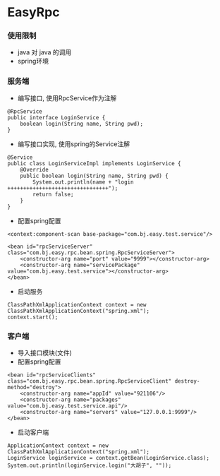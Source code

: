# EasyRpc

### 使用限制
* java 对 java 的调用
* spring环境
### 服务端
* 编写接口, 使用RpcService作为注解   
>    
    @RpcService
    public interface LoginService {
        boolean login(String name, String pwd);
    }
    
* 编写接口实现, 使用spring的Service注解
>   
    @Service
    public class LoginServiceImpl implements LoginService {
        @Override
        public boolean login(String name, String pwd) {
            System.out.println(name + "login ++++++++++++++++++++++++++++++++");
            return false;
        }
    }

* 配置spring配置
>    
    <context:component-scan base-package="com.bj.easy.test.service"/>

    <bean id="rpcServiceServer" class="com.bj.easy.rpc.bean.spring.RpcServiceServer">
        <constructor-arg name="port" value="9999"></constructor-arg>
        <constructor-arg name="servicePackage" value="com.bj.easy.test.service"></constructor-arg>
    </bean>
    
* 启动服务
>    
    ClassPathXmlApplicationContext context = new ClassPathXmlApplicationContext("spring.xml");
    context.start();

### 客户端
* 导入接口模块(文件)
* 配置spring配置
>
    <bean id="rpcServiceClients" class="com.bj.easy.rpc.bean.spring.RpcServiceClient" destroy-method="destroy">
        <constructor-arg name="appId" value="921106"/>
        <constructor-arg name="packages" value="com.bj.easy.test.service.api"/>
        <constructor-arg name="servers" value="127.0.0.1:9999"/>
    </bean>
* 启动客户端
> 
    ApplicationContext context = new ClassPathXmlApplicationContext("spring.xml");
    LoginService loginService = context.getBean(LoginService.class);
    System.out.println(loginService.login("大胡子", ""));
   